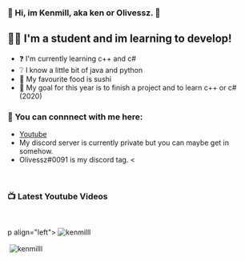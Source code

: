 ### 👋 Hi, im Kenmill, aka ken or Olivessz. 👋

## 👨‍🎓 I'm a student and im learning to develop!
- ❓ I'm currently learning c++ and c#
- ❔ I know a little bit of java and python 
- 🍣 My favourite food is sushi
- 🥅 My goal for this year is to finish a project and to learn c++ or c# (2020)

### 📎 You can connnect with me here:
- [Youtube]
- My discord server is currently private but you can maybe get in somehow.
- Olivessz#0091 is my discord tag. <

<br />

### 📺 Latest Youtube Videos
<!-- YOUTUBE:START -->
<!-- YOUTUBE:END -->
[Youtube]: https://www.youtube.com/channel/UCncWarLvxJuzM1_gdmb-dSA

<br />

p align="left"> <img src="https://komarev.com/ghpvc/?username=kenmilll&label=Profile%20views&color=0e75b6&style=flat" alt="kenmilll" /> </p>


<p>&nbsp;<img align="center" src="https://github-readme-stats.vercel.app/api?username=kenmilll&show_icons=true" alt="kenmilll" /></p>
